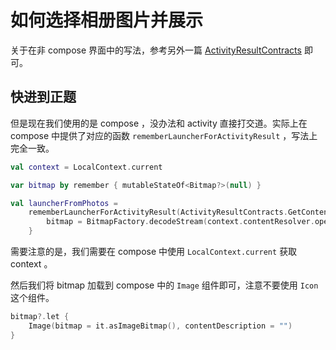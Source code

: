 # 如何选择相册图片并展示

关于在非 compose 界面中的写法，参考另外一篇 [ActivityResultContracts](https://note.hyoban.fun/android/activity-result-contracts/) 即可。

## 快进到正题

但是现在我们使用的是 compose ，没办法和 activity 直接打交道。实际上在 compose 中提供了对应的函数 `rememberLauncherForActivityResult` ，写法上完全一致。

```kotlin
val context = LocalContext.current

var bitmap by remember { mutableStateOf<Bitmap?>(null) }

val launcherFromPhotos =
    rememberLauncherForActivityResult(ActivityResultContracts.GetContent()) {
        bitmap = BitmapFactory.decodeStream(context.contentResolver.openInputStream(it))
    }
```

需要注意的是，我们需要在 compose 中使用 `LocalContext.current` 获取 context 。

然后我们将 bitmap 加载到 compose 中的 `Image` 组件即可，注意不要使用 `Icon` 这个组件。

```kotlin
bitmap?.let {
    Image(bitmap = it.asImageBitmap(), contentDescription = "")
}
```

